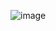 ![image](https://github.com/companyakis/flutter-bootcamp-2024/assets/77589867/edb78f8f-a45c-42d4-aa10-22158ff8a6f0)

